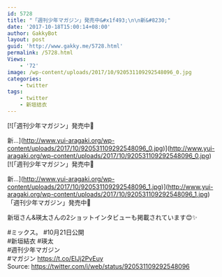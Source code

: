 ```yaml
---
id: 5728
title: "「週刊少年マガジン」発売中&#x1f493;\n\n新&#8230;"
date: '2017-10-18T15:00:14+08:00'
author: GakkyBot
layout: post
guid: 'http://www.gakky.me/5728.html'
permalink: /5728.html
Views:
    - '72'
image: /wp-content/uploads/2017/10/920531109292548096_0.jpg
categories:
    - twitter
tags:
    - twitter
    - 新垣结衣
---
```


[![「週刊少年マガジン」発売中💓

新...](http://www.yui-aragaki.org/wp-content/uploads/2017/10/920531109292548096_0.jpg)](http://www.yui-aragaki.org/wp-content/uploads/2017/10/920531109292548096_0.jpg)  
[![「週刊少年マガジン」発売中💓

新...](http://www.yui-aragaki.org/wp-content/uploads/2017/10/920531109292548096_1.jpg)](http://www.yui-aragaki.org/wp-content/uploads/2017/10/920531109292548096_1.jpg)  
「週刊少年マガジン」発売中💓

新垣さん&amp;瑛太さんの2ショットインタビューも掲載されています😊✨

\#ミックス。 #10月21日公開  
\#新垣結衣 #瑛太  
\#週刊少年マガジン  
\#マガジン https://t.co/ElJj2PvEuy  
Source: <https://twitter.com/i/web/status/920531109292548096>
